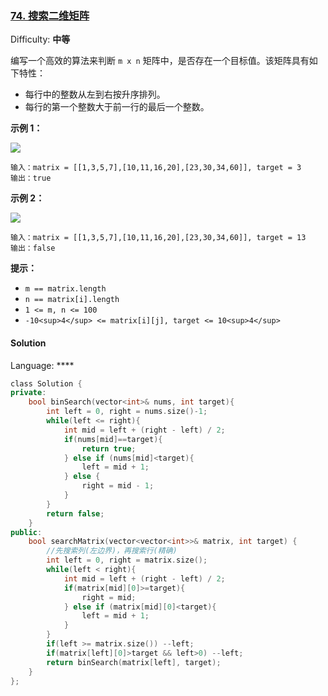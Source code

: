 ### [74\. 搜索二维矩阵](https://leetcode-cn.com/problems/search-a-2d-matrix/)

Difficulty: **中等**


编写一个高效的算法来判断 `m x n` 矩阵中，是否存在一个目标值。该矩阵具有如下特性：

*   每行中的整数从左到右按升序排列。
*   每行的第一个整数大于前一行的最后一个整数。

**示例 1：**

![](https://assets.leetcode.com/uploads/2020/10/05/mat.jpg)

```
输入：matrix = [[1,3,5,7],[10,11,16,20],[23,30,34,60]], target = 3
输出：true
```

**示例 2：**

![](https://assets.leetcode-cn.com/aliyun-lc-upload/uploads/2020/11/25/mat2.jpg)

```
输入：matrix = [[1,3,5,7],[10,11,16,20],[23,30,34,60]], target = 13
输出：false
```

**提示：**

*   `m == matrix.length`
*   `n == matrix[i].length`
*   `1 <= m, n <= 100`
*   `-10<sup>4</sup> <= matrix[i][j], target <= 10<sup>4</sup>`


#### Solution

Language: ****

```cpp
​class Solution {
private:
    bool binSearch(vector<int>& nums, int target){
        int left = 0, right = nums.size()-1;
        while(left <= right){
            int mid = left + (right - left) / 2;
            if(nums[mid]==target){
                return true;
            } else if (nums[mid]<target){
                left = mid + 1;
            } else {
                right = mid - 1;
            }
        }
        return false;
    }
public:
    bool searchMatrix(vector<vector<int>>& matrix, int target) {
        //先搜索列(左边界)，再搜索行(精确)
        int left = 0, right = matrix.size();
        while(left < right){
            int mid = left + (right - left) / 2;
            if(matrix[mid][0]>=target){
                right = mid;
            } else if (matrix[mid][0]<target){
                left = mid + 1;
            }
        }
        if(left >= matrix.size()) --left;
        if(matrix[left][0]>target && left>0) --left;
        return binSearch(matrix[left], target);
    }
};
```